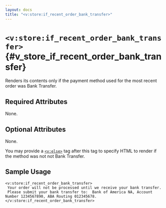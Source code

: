 ```yaml
---
layout: docs
title: "<v:store:if_recent_order_bank_transfer>"
---
```


# `<v:store:if_recent_order_bank_transfer>`{#v_store_if_recent_order_bank_transfer}

Renders its contents only if the payment method used for the most recent
order was Bank Transfer.

## Required Attributes

None.

## Optional Attributes

None.

You may provide a [`<v:else>`](#v_else) tag after this tag to specify
HTML to render if the method was not not Bank Transfer.

## Sample Usage

    <v:store:if_recent_order_bank_transfer>
     Your order will not be processed until we receive your bank transfer.  
     Please submit your bank transfer to:  Bank of America NA, Account Number 1234567890, ABA Routing 012345678.
    </v:store:if_recent_order_bank_transfer>
